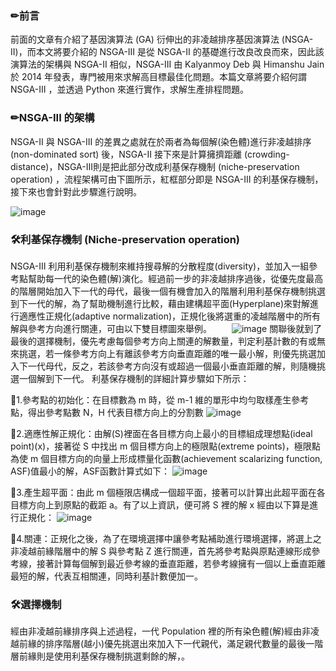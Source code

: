 ### ✏前言

前面的文章有介紹了基因演算法 (GA) 衍伸出的非凌越排序基因演算法 (NSGA-II)，而本文將要介紹的 NSGA-III 是從 NSGA-II 的基礎進行改良改良而來，因此該演算法的架構與 NSGA-II 相似，NSGA-III 由 Kalyanmoy Deb 與 Himanshu Jain 於 2014 年發表，專門被用來求解高目標最佳化問題。本篇文章將要介紹何謂 NSGA-III ，並透過 Python 來進行實作，求解生產排程問題。

### ✏NSGA-III 的架構

 NSGA-II 與 NSGA-III 的差異之處就在於兩者為每個解(染色體)進行非凌越排序 (non-dominated sort) 後，NSGA-II 接下來是計算擁擠距離 (crowding-distance)，NSGA-III則是把此部分改成利基保存機制 (niche-preservation operation) ，流程架構可由下圖所示，紅框部分即是 NSGA-III 的利基保存機制，接下來也會針對此步驟進行說明。

![image](https://user-images.githubusercontent.com/97092223/149080169-d22cb9e2-9116-4813-a135-60cbfece4819.png)

### 🛠利基保存機制 (Niche-preservation operation)

 NSGA-III 利用利基保存機制來維持搜尋解的分散程度(diversity)，並加入一組參考點幫助每一代的染色體(解)演化。經過前一步的非凌越排序過後，從優先度最高的階層開始加入下一代的母代，最後一個有機會加入的階層利用利基保存機制挑選到下一代的解，為了幫助機制進行比較，藉由建構超平面(Hyperplane)來對解進行適應性正規化(adaptive normalization)，正規化後將選重的凌越階層中的所有解與參考方向進行關連，可由以下雙目標圖來舉例。
　　![image](https://user-images.githubusercontent.com/97092223/149094966-71017dc4-eaf8-4337-9609-b770fc19a0a4.png)
關聯後就到了最後的選擇機制，優先考慮每個參考方向上關連的解數量，判定利基計數的有或無來挑選，若一條參考方向上有離該參考方向垂直距離的唯一最小解，則優先挑選加入下一代母代，反之，若該參考方向沒有或超過一個最小垂直距離的解，則隨機挑選一個解到下一代。
利基保存機制的詳細計算步驟如下所示：

📎1.參考點的初始化：在目標數為 m 時，從 m-1 維的單形中均勻取樣產生參考點，得出參考點數 N，H 代表目標方向上的分割數
![image](https://user-images.githubusercontent.com/97092223/149109622-f14fc019-d90a-49b8-9148-4cb88c0a27e3.png)

📎2.適應性解正規化：由解(S)裡面在各目標方向上最小的目標組成理想點(ideal point)(x)，接著從 S 中找出 m 個目標方向上的極限點(extreme points)，極限點為使 m 個目標方向的向量上形成標量化函數(achievement scalarizing function, ASF)值最小的解，ASF函數計算式如下：
![image](https://user-images.githubusercontent.com/97092223/149116640-2cc26713-ef57-4130-aa6b-e9cddddbb72c.png)

📎3.產生超平面：由此 m 個極限店構成一個超平面，接著可以計算出此超平面在各目標方向上到原點的截距 a。有了以上資訊，便可將 S 裡的解 x 經由以下算是進行正規化：
![image](https://user-images.githubusercontent.com/97092223/149118141-72b05010-97db-4b69-9a50-ec331ce73581.png)

📎4.關連：正規化之後，為了在環境選擇中讓參考點補助進行環境選擇，將選上之非凌越前緣階層中的解 S 與參考點 Z 進行關連，首先將參考點與原點連線形成參考線，接著計算每個解到最近參考線的垂直距離，若參考線擁有一個以上垂直距離最短的解，代表互相關連，同時利基計數便加一。

### 🛠選擇機制
經由非凌越前緣排序與上述過程，一代 Population 裡的所有染色體(解)經由非凌越前緣的排序階層(越小)優先挑選出來加入下一代親代，滿足親代數量的最後一階層前緣則是使用利基保存機制挑選剩餘的解，。

